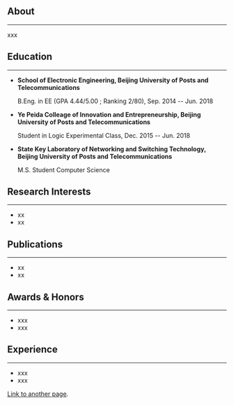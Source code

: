 ## About
---

xxx

## Education

---

* **School of Electronic Engineering, Beijing University of Posts and Telecommunications**

  B.Eng. in EE (GPA 4.44/5.00 ; Ranking 2/80), Sep. 2014 -- Jun. 2018

* **Ye Peida Colleage of Innovation and Entrepreneurship, Beijing University of Posts and Telecommunications**

  Student in Logic Experimental Class, Dec. 2015 -- Jun. 2018

* **State Key Laboratory of Networking and Switching Technology, Beijing University of Posts and Telecommunications**

  M.S. Student Computer Science

## Research Interests

---

* xx
* xx

## Publications

---

* xx
* xx


## Awards & Honors
------

- xxx
- xxx

##  Experience
------

- xxx
- xxx



[Link to another page](./another-page.html).